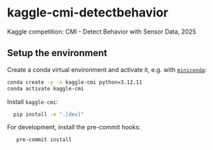 # kaggle-cmi-detectbehavior
Kaggle competition: CMI - Detect Behavior with Sensor Data, 2025

## Setup the environment

Create a conda virtual environment and activate it, e.g. with [`miniconda`](https://www.anaconda.com/docs/getting-started/miniconda/main):
```bash
conda create -y -n kaggle-cmi python=3.12.11
conda activate kaggle-cmi
```

Install `kaggle-cmi`:
```bash
  pip install -e ".[dev]"
```

For development, install the pre-commit hooks:
```bash
   pre-commit install
```
